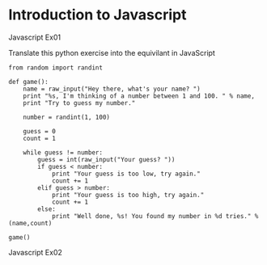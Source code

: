 Introduction to Javascript
==========================

Javascript Ex01

Translate this python exercise into the equivilant in JavaScript

```
from random import randint

def game():
    name = raw_input("Hey there, what's your name? ")
    print "%s, I'm thinking of a number between 1 and 100. " % name,
    print "Try to guess my number." 
    
    number = randint(1, 100)

    guess = 0
    count = 1 

    while guess != number:
        guess = int(raw_input("Your guess? "))
        if guess < number:
            print "Your guess is too low, try again."
            count += 1
        elif guess > number:
            print "Your guess is too high, try again."
            count += 1
        else:
            print "Well done, %s! You found my number in %d tries." % (name,count) 

game()

```

Javascript Ex02



